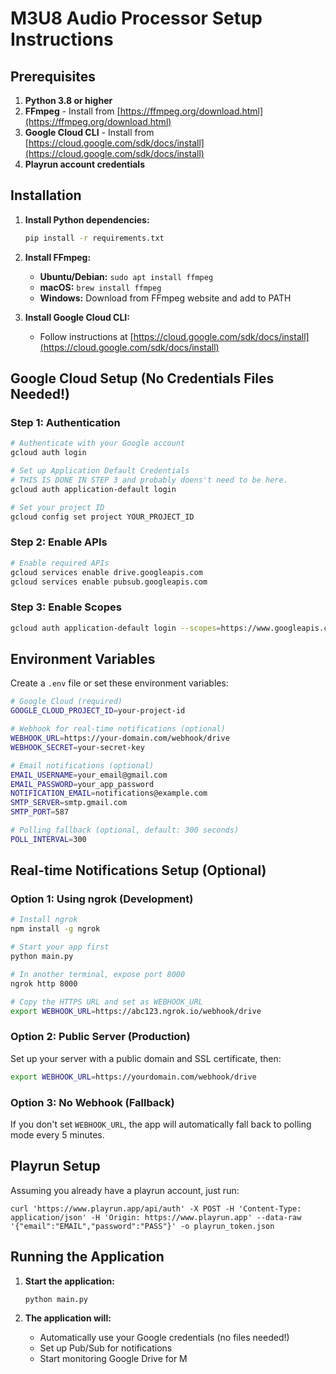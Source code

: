 # M3U8 Audio Processor Setup Instructions

## Prerequisites

1. **Python 3.8 or higher**
2. **FFmpeg** - Install from [https://ffmpeg.org/download.html](https://ffmpeg.org/download.html)
3. **Google Cloud CLI** - Install from [https://cloud.google.com/sdk/docs/install](https://cloud.google.com/sdk/docs/install)
4. **Playrun account credentials**

## Installation

1. **Install Python dependencies:**
   ```bash
   pip install -r requirements.txt
   ```

2. **Install FFmpeg:**
   - **Ubuntu/Debian:** `sudo apt install ffmpeg`
   - **macOS:** `brew install ffmpeg`
   - **Windows:** Download from FFmpeg website and add to PATH

3. **Install Google Cloud CLI:**
   - Follow instructions at [https://cloud.google.com/sdk/docs/install](https://cloud.google.com/sdk/docs/install)

## Google Cloud Setup (No Credentials Files Needed!)

### Step 1: Authentication
```bash
# Authenticate with your Google account
gcloud auth login

# Set up Application Default Credentials
# THIS IS DONE IN STEP 3 and probably doens't need to be here.
gcloud auth application-default login

# Set your project ID
gcloud config set project YOUR_PROJECT_ID
```

### Step 2: Enable APIs
```bash
# Enable required APIs
gcloud services enable drive.googleapis.com
gcloud services enable pubsub.googleapis.com
```

### Step 3: Enable Scopes
```bash
gcloud auth application-default login --scopes=https://www.googleapis.com/auth/drive,https://www.googleapis.com/auth/cloud-platform
```

## Environment Variables

Create a `.env` file or set these environment variables:

```bash
# Google Cloud (required)
GOOGLE_CLOUD_PROJECT_ID=your-project-id

# Webhook for real-time notifications (optional)
WEBHOOK_URL=https://your-domain.com/webhook/drive
WEBHOOK_SECRET=your-secret-key

# Email notifications (optional)
EMAIL_USERNAME=your_email@gmail.com
EMAIL_PASSWORD=your_app_password
NOTIFICATION_EMAIL=notifications@example.com
SMTP_SERVER=smtp.gmail.com
SMTP_PORT=587

# Polling fallback (optional, default: 300 seconds)
POLL_INTERVAL=300
```

## Real-time Notifications Setup (Optional)

### Option 1: Using ngrok (Development)
```bash
# Install ngrok
npm install -g ngrok

# Start your app first
python main.py

# In another terminal, expose port 8000
ngrok http 8000

# Copy the HTTPS URL and set as WEBHOOK_URL
export WEBHOOK_URL=https://abc123.ngrok.io/webhook/drive
```

### Option 2: Public Server (Production)
Set up your server with a public domain and SSL certificate, then:
```bash
export WEBHOOK_URL=https://yourdomain.com/webhook/drive
```

### Option 3: No Webhook (Fallback)
If you don't set `WEBHOOK_URL`, the app will automatically fall back to polling mode every 5 minutes.

## Playrun Setup
Assuming you already have a playrun account, just run:

```
curl 'https://www.playrun.app/api/auth' -X POST -H 'Content-Type: application/json' -H 'Origin: https://www.playrun.app' --data-raw '{"email":"EMAIL","password":"PASS"}' -o playrun_token.json
```

## Running the Application

1. **Start the application:**
   ```bash
   python main.py
   ```

2. **The application will:**
   - Automatically use your Google credentials (no files needed!)
   - Set up Pub/Sub for notifications
   - Start monitoring Google Drive for M